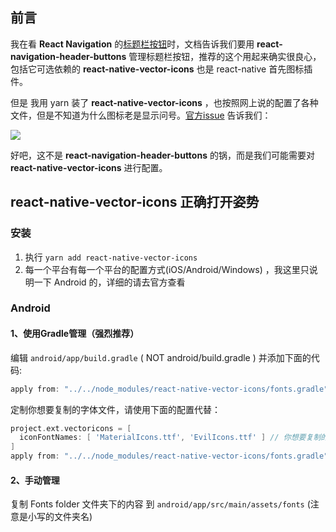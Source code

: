 ## 前言

我在看 **React Navigation** 的[标题栏按钮](http://t.cn/RBXrFPd)时，文档告诉我们要用 **react-navigation-header-buttons** 管理标题栏按钮，推荐的这个用起来确实很良心，包括它可选依赖的 **react-native-vector-icons** 也是 react-native 首先图标插件。

但是 我用 yarn 装了 **react-native-vector-icons** ，也按照网上说的配置了各种文件，但是不知道为什么图标老是显示问号。[官方issue](http://t.cn/RBXg6Ly) 告诉我们：

![](https://i.loli.net/2018/06/14/5b21df89a2351.png)

好吧，这不是 **react-navigation-header-buttons** 的锅，而是我们可能需要对 **react-native-vector-icons** 进行配置。

## **react-native-vector-icons** 正确打开姿势

### 安装

1. 执行 `yarn add react-native-vector-icons`
2. 每一个平台有每一个平台的配置方式(iOS/Android/Windows) ，我这里只说明一下 Android 的，详细的请去官方查看

### Android

#### 1、使用Gradle管理（强烈推荐）

编辑 `android/app/build.gradle` ( NOT android/build.gradle ) 并添加下面的代码:

```gradle
apply from: "../../node_modules/react-native-vector-icons/fonts.gradle"
```

定制你想要复制的字体文件，请使用下面的配置代替：

```gradle
project.ext.vectoricons = [
  iconFontNames: [ 'MaterialIcons.ttf', 'EvilIcons.ttf' ] // 你想要复制的字体文件的名字
]
apply from: "../../node_modules/react-native-vector-icons/fonts.gradle"
```

#### 2、手动管理

复制 Fonts folder 文件夹下的内容 到 `android/app/src/main/assets/fonts` (注意是小写的文件夹名)
